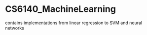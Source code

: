 # CS6140_MachineLearning
contains implementations from linear regression to SVM and neural networks 
